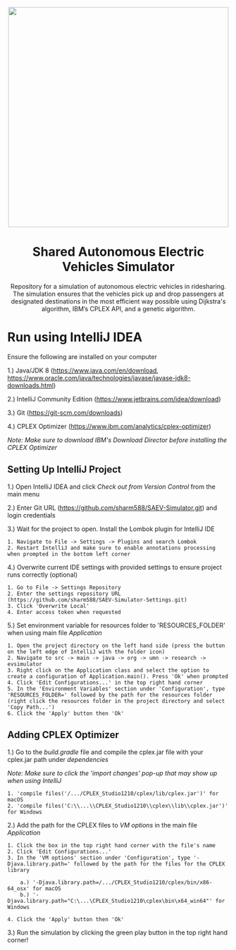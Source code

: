 <p align="center">
<img src="https://s.marketwatch.com/public/resources/images/MW-EV890_uberse_ZH_20160914102258.jpg" width=500>
</p>
<h1 align="center">
Shared Autonomous Electric Vehicles Simulator
</h1>
<p align="center">
Repository for a simulation of autonomous electric vehicles in ridesharing. The simulation ensures that the vehicles pick up and drop passengers at designated destinations in the most efficient way possible using Dijkstra's algorithm, IBM’s CPLEX API, and a genetic algorithm.
</p>

# Run using IntelliJ IDEA

Ensure the following are installed on your computer 

1.) Java/JDK 8 (https://www.java.com/en/download, https://www.oracle.com/java/technologies/javase/javase-jdk8-downloads.html)

2.) IntelliJ Community Edition (https://www.jetbrains.com/idea/download)

3.) Git (https://git-scm.com/downloads)

4.) CPLEX Optimizer (https://www.ibm.com/analytics/cplex-optimizer)

*Note: Make sure to download IBM's Download Director before installing the CPLEX Optimizer*
    
## Setting Up IntelliJ Project

1.) Open IntelliJ IDEA and click *Check out from Version Control* from the main menu

2.) Enter Git URL (https://github.com/sharm588/SAEV-Simulator.git) and login credentials

3.) Wait for the project to open. Install the Lombok plugin for IntelliJ IDE
    
    1. Navigate to File -> Settings -> Plugins and search Lombok
    2. Restart IntelliJ and make sure to enable annotations processing when prompted in the bottom left corner

4.)  Overwrite current IDE settings with provided settings to ensure project runs correctly (optional)
    
    1. Go to File -> Settings Repository
    2. Enter the settings repository URL (https://github.com/sharm588/SAEV-Simulator-Settings.git)
    3. Click 'Overwrite Local'
    4. Enter access token when requested
    
5.) Set environment variable for resources folder to 'RESOURCES_FOLDER' when using main file *Application*
   
    1. Open the project directory on the left hand side (press the button on the left edge of IntelliJ with the folder icon)
    2. Navigate to src -> main -> java -> org -> umn -> research -> evsimulator
    3. Right click on the Application class and select the option to create a configuration of Application.main(). Press 'Ok' when prompted
    4. Click 'Edit Configurations...' in the top right hand corner
    5. In the 'Environment Variables' section under 'Configuration', type 'RESOURCES_FOLDER=' followed by the path for the resources folder (right click the resources folder in the project directory and select 'Copy Path...')
    6. Click the 'Apply' button then 'Ok'
    
## Adding CPLEX Optimizer

1.) Go to the *build.gradle* file and compile the cplex.jar file with your cplex.jar path under *dependencies*

   *Note: Make sure to click the 'import changes' pop-up that may show up when using IntelliJ*
    
    1. 'compile files('/.../CPLEX_Studio1210/cplex/lib/cplex.jar')' for macOS
    2. 'compile files('C:\\...\\CPLEX_Studio1210\\cplex\\lib\\cplex.jar')' for Windows

2.) Add the path for the CPLEX files to *VM options* in the main file *Application* 

    1. Click the box in the top right hand corner with the file's name
    2. Click 'Edit Configurations...'
    3. In the 'VM options' section under 'Configuration', type '-Djava.library.path=' followed by the path for the files for the CPLEX library
    
        a.) '-Djava.library.path=/.../CPLEX_Studio1210/cplex/bin/x86-64_osx' for macOS 
        b.) '-Djava.library.path="C:\...\CPLEX_Studio1210\cplex\bin\x64_win64"' for Windows
        
    4. Click the 'Apply' button then 'Ok'

3.) Run the simulation by clicking the green play button in the top right hand corner!
